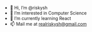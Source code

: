 - 👋 Hi, I’m @riskysh
- 👀 I’m interested in Computer Science
- 🌱 I’m currently learning React
- 📫 Mail me at realriskysh@gmail.com
<!---
riskysh/riskysh is a ✨ special ✨ repository because its `README.md` (this file) appears on your GitHub profile.
You can click the Preview link to take a look at your changes.
--->
